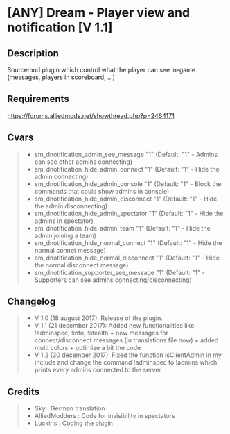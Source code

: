 [ANY] Dream - Player view and notification [V 1.1]
===================

Description
-------------
Sourcemod plugin which control what the player can see in-game (messages, players in scoreboard, ...)

Requirements
-------------
https://forums.alliedmods.net/showthread.php?p=2464171

Cvars
-------------
> - sm_dnotification_admin_see_message "1" (Default: "1" - Admins can see other admins connecting)
> - sm_dnotification_hide_admin_connect "1" (Default: "1" - Hide the admin connecting)
> - sm_dnotification_hide_admin_console "1" (Default: "1" - Block the commands that could show admins in console)
> - sm_dnotification_hide_admin_disconnect "1" (Default: "1" - Hide the admin disconnecting)
> - sm_dnotification_hide_admin_spectator "1" (Default: "1" - Hide the admins in spectator)
> - sm_dnotification_hide_admin_team "1" (Default: "1" - Hide the admin joining a team)
> - sm_dnotification_hide_normal_connect "1" (Default: "1" - Hide the normal connet message)
> - sm_dnotification_hide_normal_disconnect "1" (Default: "1" - Hide the normal disconnect message)
> - sm_dnotification_supporter_see_message "1" (Default: "1" - Supporters can see admins connecting/disconnecting)

Changelog
-------------
> - V 1.0 (18 august 2017): Release of the plugin.
> - V 1.1 (21 december 2017): Added new functionalities like !adminspec, !info, !stealth + new messages for connect/disconnect messages (in translations file now) + added multi colors + optimize a bit the code
> - V 1.2 (30 december 2017): Fixed the function IsClientAdmin in my include and change the command !adminspec to !admins which prints every admins connected to the server

Credits
-------------
> - Sky : German translation
> - AlliedModders : Code for invisibility in spectators
> - Luckiris : Coding the plugin
